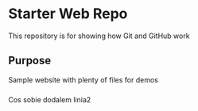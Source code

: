 # Starter Web Repo

This repository is for showing how Git and GitHub work

## Purpose

Sample website with plenty of files for demos



###
Cos sobie dodalem 
linia2
